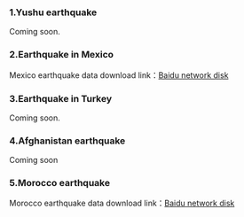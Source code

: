 ### 1.Yushu earthquake
Coming soon.

### 2.Earthquake in Mexico
Mexico earthquake data download link：[Baidu network disk](https://pan.baidu.com/s/1LfkLsFufMRcm9f0ju46Egw?pwd=6jrv 
)

### 3.Earthquake in Turkey
Coming soon.

### 4.Afghanistan earthquake
Coming soon

### 5.Morocco earthquake
Morocco earthquake data download link：[Baidu network disk](https://pan.baidu.com/s/1Q9VJ7UQ2cWBmsItNWdyUkg?pwd=pa0y)
